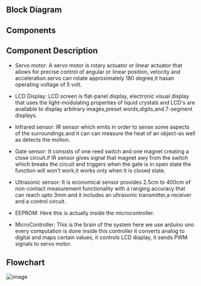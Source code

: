 ## Block Diagram



## Components




## Component Description

* Servo motor:
A servo motor is rotary actuator or linear actuator that allows for precise control of angular or linear position, velocity and acceleration.servo can rotate approximately 180 degree,it hasan operating voltage of 5 volt.

* LCD Display:
LCD screen is flat-panel display, electronic visual display that uses the light-modulating properties of liquid crystals and LCD's are available to display arbitrary images,preset words,digits,and 7-segment displays.

* Infrared sensor:
IR sensor which emits in order to sense some aspects of the surroundings.and it can can measure the heat of an object-as well as detects the motion.

* Gate sensor:
It consists of one reed switch and one magnet creating a close circuit.if IR sensor gives signal that magnet awy from the switch which breaks the circuit and triggers when the gate is in open state the function will won't work,it works only when it is closed state.

* Ultrasonic sensor:
It is economical sensor provides 2.5cm to 400cm of non-contact measurement functionality with a ranging accuracy that can reach upto 3mm.and it includes an ultrasonic transmitter,a receiver and a control circuit.



* EEPROM:
Here this is actually inside the microcontroller.

* MicroController:
This is the brain of the system here we use arduino uno every computation is done inside this controller it converts analog to digital and maps certain values, it controls LCD display, it sends PWM signals to servo motor.


## Flowchart


![image](https://user-images.githubusercontent.com/46954351/157084552-cfca1475-f75f-4e99-86f8-24c9aa62f803.png)





